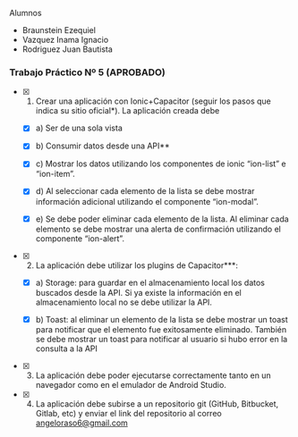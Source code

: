 Alumnos
  - Braunstein Ezequiel
  - Vazquez Inama Ignacio
  - Rodriguez Juan Bautista


### Trabajo Práctico Nº 5 (APROBADO)

- [x] 1.  Crear una aplicación con Ionic+Capacitor (seguir los pasos que indica su sitio oficial*). La aplicación creada debe
    
    - [x] a) Ser de una sola vista
        
    - [x] b) Consumir datos desde una API**
        
    - [x] c) Mostrar los datos utilizando los componentes de ionic “ion-list” e “ion-item”.
        
    - [x] d) Al seleccionar cada elemento de la lista se debe mostrar información adicional utilizando el componente “ion-modal”.
        
    - [x] e) Se debe poder eliminar cada elemento de la lista. Al eliminar cada
        elemento se debe mostrar una alerta de confirmación utilizando el componente “ion-alert”.
        
- [x] 2.  La aplicación debe utilizar los plugins de Capacitor***:
    
    - [x] a) Storage: para guardar en el almacenamiento local los datos buscados desde la API. Si ya existe la información en el almacenamiento local no se debe utilizar la API.
        
    - [x] b) Toast: al eliminar un elemento de la lista se debe mostrar un toast para notificar que el elemento fue exitosamente eliminado. También se debe mostrar un toast para notificar al usuario si hubo error en la consulta a la API
        
- [x] 3.  La aplicación debe poder ejecutarse correctamente tanto en un navegador como en el emulador de Android Studio.
    
- [x] 4.  La aplicación debe subirse a un repositorio git (GitHub, Bitbucket, Gitlab, etc) y enviar el link del repositorio al correo angeloraso6@gmail.com
